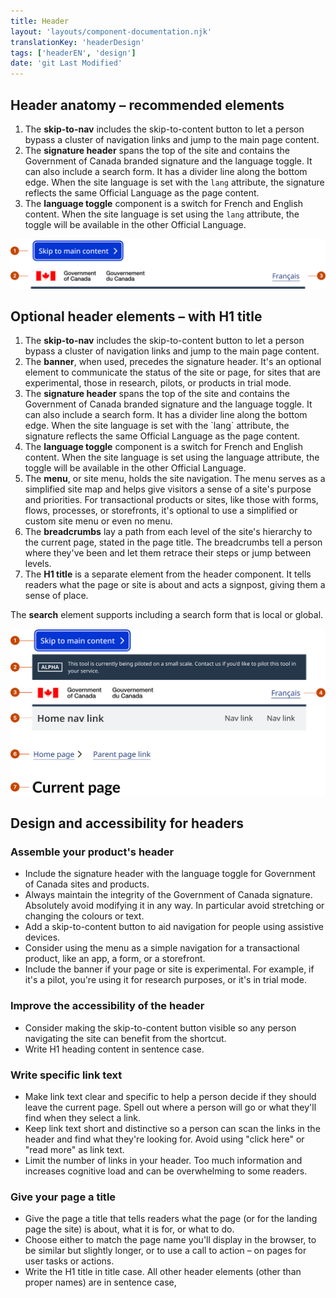```yaml
---
title: Header
layout: 'layouts/component-documentation.njk'
translationKey: 'headerDesign'
tags: ['headerEN', 'design']
date: 'git Last Modified'
---
```


## Header anatomy – recommended elements

<ol class="anatomy-list">
  <li>The <strong>skip-to-nav</strong> includes the skip-to-content button to let a person bypass a cluster of navigation links and jump to the main page content.</li>
  <li>The <strong>signature header</strong> spans the top of the site and contains the Government of Canada branded signature and the language toggle. It can also include a search form. It has a divider line along the bottom edge. When the site language is set with the <code>lang</code> attribute, the signature reflects the same Official Language as the page content.</li>
  <li>The <strong>language toggle</strong> component is a switch for French and English content. When the site language is set using the <code>lang</code> attribute, the toggle will be available in the other Official Language.</li>
</ol>

<img class="b-sm b-default mb-500 p-400" src="/images/en/components/anatomy/gcds-header-anatomy-recommended.svg" alt="Home link Taxonomy has three parts. The skip to content - indicated by a bright blue double white lined box with label of Skip to main content. GC header banner with a Canadian Flag with Government of Canada  and Government du Canada. Language toggle pointing at Français to use to toggle to French. Top bar pointing at Home link in a light grey banner with Site menu link outlined by a dark grey link to indicate the selected link with unselected Site menu link with no line underneath it."/>

## Optional header elements – with H1 title

<ol class="anatomy-list">
  <li>The <strong>skip-to-nav</strong> includes the skip-to-content button to let a person bypass a cluster of navigation links and jump to the main page content.</li>
  <li>The <strong>banner</strong>, when used, precedes the signature header. It's an optional element to communicate the status of the site or page, for sites that are experimental, those in research, pilots, or products in trial mode.</li>
  <li>The <strong>signature header</strong> spans the top of the site and contains the Government of Canada branded signature and the language toggle. It can also include a search form. It has a divider line along the bottom edge. When the site language is set with the `lang` attribute, the signature reflects the same Official Language as the page content.</li>
  <li>The <strong>language toggle</strong> component is a switch for French and English content. When the site language is set using the language attribute, the toggle will be available in the other Official Language.</li>
  <li>The <strong>menu</strong>, or site menu, holds the site navigation. The menu serves as a simplified site map and helps give visitors a sense of a site's purpose and priorities. For transactional products or sites, like those with forms, flows, processes, or storefronts, it's optional to use a simplified or custom site menu or even no menu.</li>
  <li>The <strong>breadcrumbs</strong> lay a path from each level of the site's hierarchy to the current page, stated in the page title. The breadcrumbs tell a person where they've been and let them retrace their steps or jump between levels.</li>
  <li>The <strong>H1 title</strong> is a separate element from the header component. It tells readers what the page or site is about and acts a signpost, giving them a sense of place.</li>
</ol>

The **search** element supports including a search form that is local or global.

<img class="b-sm b-default mb-500 p-400" src="/images/en/components/anatomy/gcds-header-anatomy-optional.svg" alt="Home link Taxonomy has five parts. The skip to content - indicated by a bright blue double white lined box with label of Skip to main content. The Phase banner - indicated by a navy blue lined box with label of stages of the site. The stage 'pilot' is in a white navy blue outlined box. GC header banner with a Canadian Flag with Government of Canada  and Government du Canada. Language toggle pointing at Français to use to toggle to French. Top bar pointing at Home link in a light grey banner with Site menu link outlined by a dark grey link to indicate the selected link with unselected Site menu link with no line underneath it."/>

## Design and accessibility for headers

### Assemble your product's header

- Include the signature header with the language toggle for Government of Canada sites and products.
- Always maintain the integrity of the Government of Canada signature. Absolutely avoid modifying it in any way. In particular avoid stretching or changing the colours or text.
- Add a skip-to-content button to aid navigation for people using assistive devices.
- Consider using the menu as a simple navigation for a transactional product, like an app, a form, or a storefront.
- Include the banner if your page or site is experimental. For example, if it's a pilot, you're using it for research purposes, or it's in trial mode.

### Improve the accessibility of the header

- Consider making the skip-to-content button visible so any person navigating the site can benefit from the shortcut.
- Write H1 heading content in sentence case.

### Write specific link text

- Make link text clear and specific to help a person decide if they should leave the current page. Spell out where a person will go or what they'll find when they select a link.
- Keep link text short and distinctive so a person can scan the links in the header and find what they're looking for. Avoid using "click here" or "read more" as link text.
- Limit the number of links in your header. Too much information and increases cognitive load and can be overwhelming to some readers.

### Give your page a title

- Give the page a title that tells readers what the page (or for the landing page the site) is about, what it is for, or what to do.
- Choose either to match the page name you'll display in the browser, to be similar but slightly longer, or to use a call to action – on pages for user tasks or actions.
- Write the H1 title in title case. All other header elements (other than proper names) are in sentence case,
